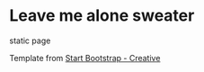 # Leave me alone sweater
static page

Template from [Start Bootstrap - Creative](https://startbootstrap.com/template-overviews/creative/)
